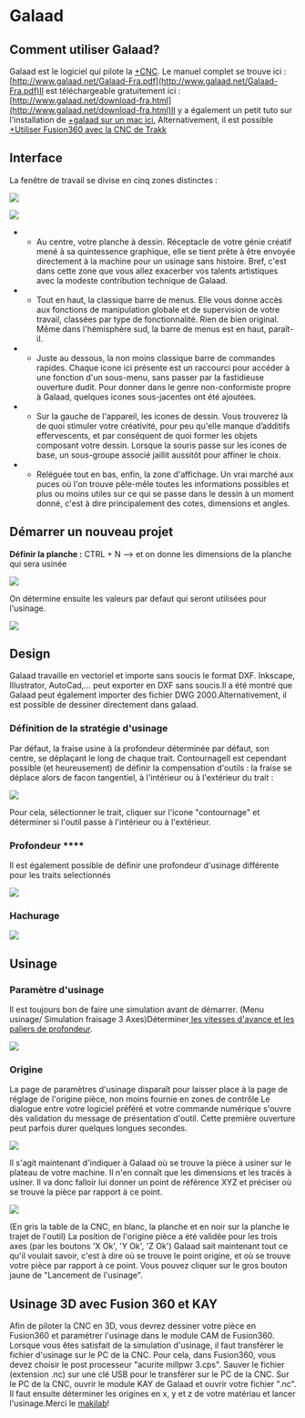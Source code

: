 # Galaad

## Comment utiliser Galaad? 

 Galaad est le logiciel qui pilote la [+CNC](https://paper.dropbox.com/doc/mjqjcTxSBkEr5s9zb7SP0). Le manuel complet se trouve ici : [http://www.galaad.net/Galaad-Fra.pdf](http://www.galaad.net/Galaad-Fra.pdf)Il est téléchargeable gratuitement ici : [http://www.galaad.net/download-fra.html](http://www.galaad.net/download-fra.html)Il y a également un petit tuto sur l'installation de [+galaad sur un mac ici.](https://paper.dropbox.com/doc/zPO2BssdD0HMiYoXZlvLO) Alternativement, il est possible [+Utiliser Fusion360 avec la CNC de Trakk](https://paper.dropbox.com/doc/XCIaHpuHyK7ui8p06Ya1U)

## Interface

  La fenêtre de travail se divise en cinq zones distinctes : 

 ![](https://hackpad-attachments.imgix.net/hackpad.com_W2FyB658rNH_p.329185_1428396300685_undefined?fit=max&w=882)

![](../.gitbook/assets/image%20%2842%29.png)



* - Au centre, votre planche à dessin. Réceptacle de votre génie créatif mené à sa quintessence graphique, elle se tient prête à être envoyée directement à la machine pour un usinage sans histoire. Bref, c'est dans cette zone que vous allez exacerber vos talents artistiques avec la modeste contribution technique de Galaad. 
*  - Tout en haut, la classique barre de menus. Elle vous donne accès aux fonctions de manipulation globale et de supervision de votre travail, classées par type de fonctionnalité. Rien de bien original. Même dans l'hémisphère sud, la barre de menus est en haut, paraît-il. 
* - Juste au dessous, la non moins classique barre de commandes rapides. Chaque icone ici présente est un raccourci pour accéder à une fonction d'un sous-menu, sans passer par la fastidieuse ouverture dudit. Pour donner dans le genre non-conformiste propre à Galaad, quelques icones sous-jacentes ont été ajoutées.
*  - Sur la gauche de l'appareil, les icones de dessin. Vous trouverez là de quoi stimuler votre créativité, pour peu qu'elle manque d’additifs effervescents, et par conséquent de quoi former les objets composant votre dessin. Lorsque la souris passe sur les icones de base, un sous-groupe associé jaillit aussitôt pour affiner le choix. 
*  - Reléguée tout en bas, enfin, la zone d'affichage. Un vrai marché aux puces où l'on trouve pêle-mêle toutes les informations possibles et plus ou moins utiles sur ce qui se passe dans le dessin à un moment donné, c'est à dire principalement des cotes, dimensions et angles. 

## Démarrer un nouveau projet

**Définir la planche :** CTRL + N --&gt; et on donne les dimensions de la planche qui sera usinée

![](../.gitbook/assets/image%20%2818%29.png)



 On détermine ensuite les valeurs par defaut qui seront utilisées pour l'usinage. 

![](../.gitbook/assets/image%20%2885%29.png)

## **Design**

Galaad  travaille en vectoriel et importe sans soucis le format DXF. Inkscape, Illustrator, AutoCad,... peut exporter en DXF sans soucis.Il a été montré que Galaad peut également importer des fichier DWG 2000.Alternativement, il est possible de dessiner directement dans galaad.   

### **Définition de la stratégie d'usinage**

Par défaut, la fraise usine à la profondeur déterminée par défaut, son centre, se déplaçant le long de chaque trait. ContournageIl est cependant possible \(et heureusement\) de définir la compensation d'outils : la fraise se déplace alors de facon tangentiel, à l'intérieur ou à l'extérieur du trait : 

![](../.gitbook/assets/image%20%2866%29.png)

Pour cela, sélectionner le trait, cliquer sur l'icone "contournage" et déterminer si l'outil passe à l'intérieur ou à l'extérieur.

### Profondeur ****

Il est également possible de définir une profondeur d'usinage différente pour les traits selectionnés



![](../.gitbook/assets/image%20%2868%29.png)

###  Hachurage

![](../.gitbook/assets/image%20%283%29.png)

## Usinage

### **Paramètre d'usinage**

Il est toujours bon de faire une simulation avant de démarrer.  \(Menu usinage/ Simulation fraisage 3 Axes\)Déterminer[ les vitesses d'avance et les paliers de profondeur](../tools/cnc.md#vitesse-davance-et-vitesse-de-coupe).

![](../.gitbook/assets/image%20%2816%29.png)

### **Origine** 

La page de paramètres d'usinage disparaît pour laisser place à la page de réglage de l'origine pièce, non moins fournie en zones de contrôle  Le dialogue entre votre logiciel préféré et votre commande numérique s'ouvre dès validation du message de présentation d'outil. Cette première ouverture peut parfois durer quelques longues secondes.

![](../.gitbook/assets/image%20%2880%29.png)

  Il s'agit maintenant d'indiquer à Galaad où se trouve la pièce à usiner sur le plateau de votre machine.  Il n'en connaît que les dimensions et les tracés à usiner. Il va donc falloir lui donner un point de référence XYZ et préciser où se trouve la pièce par rapport à ce point. 

![](../.gitbook/assets/image%20%2814%29.png)

\(En gris la table de la CNC, en blanc, la planche et en noir sur la planche le trajet de l'outil\)  La position de l'origine pièce a été validée pour les trois axes \(par les boutons 'X Ok', 'Y Ok', 'Z Ok'\) Galaad sait maintenant tout ce qu'il voulait savoir, c'est à dire où se trouve le point origine, et où se trouve votre pièce par rapport à ce point. Vous pouvez cliquer sur le gros bouton jaune de "Lancement de l'usinage".



## Usinage 3D avec  Fusion 360 et KAY

Afin de piloter la CNC en 3D, vous devrez dessiner votre pièce en Fusion360 et paramétrer l'usinage dans le module CAM de Fusion360. Lorsque vous êtes satisfait de la simulation d'usinage, il faut transférer le fichier d'usinage sur le PC de la CNC. Pour cela, dans Fusion360, vous devez choisir le post processeur "acurite millpwr 3.cps". Sauver le fichier \(extension .nc\) sur une clé USB pour le transférer sur le PC de la CNC. Sur le PC de la CNC, ouvrir le module KAY de Galaad et ouvrir votre fichier ".nc". Il faut ensuite déterminer les origines en x, y et z de votre matériau et lancer l'usinage.Merci le [makilab](https://wiki.makilab.org/index.php/CNC)!



